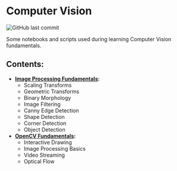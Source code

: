 # Computer Vision

![GitHub last commit](https://img.shields.io/github/last-commit/mateuszk098/computer-vision)

Some notebooks and scripts used during learning Computer Vision fundamentals.

## **Contents:**

- **[Image Processing Fundamentals](https://github.com/mateuszk098/computer-vision/tree/master/image_processing_fundamentals):**
  - Scaling Transforms
  - Geometric Transforms
  - Binary Morphology
  - Image Filtering
  - Canny Edge Detection
  - Shape Detection
  - Corner Detection
  - Object Detection
- **[OpenCV Fundamentals](https://github.com/mateuszk098/computer-vision/tree/master/opencv_fundamentals):**
  - Interactive Drawing
  - Image Processing Basics
  - Video Streaming
  - Optical Flow
